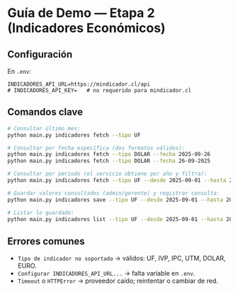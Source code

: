 # Guía de Demo — Etapa 2 (Indicadores Económicos)

## Configuración
En `.env`:
```
INDICADORES_API_URL=https://mindicador.cl/api
# INDICADORES_API_KEY=   # no requerido para mindicador.cl
```

## Comandos clave
```bash
# Consultar último mes:
python main.py indicadores fetch --tipo UF

# Consultar por fecha específica (dos formatos válidos):
python main.py indicadores fetch --tipo DOLAR --fecha 2025-09-26
python main.py indicadores fetch --tipo DOLAR --fecha 26-09-2025

# Consultar por periodo (el servicio obtiene por año y filtra):
python main.py indicadores fetch --tipo UF --desde 2025-09-01 --hasta 2025-09-10

# Guardar valores consultados (admin/gerente) y registrar consulta:
python main.py indicadores save --tipo UF --desde 2025-09-01 --hasta 2025-09-10

# Listar lo guardado:
python main.py indicadores list --tipo UF --desde 2025-09-01 --hasta 2025-09-30
```

## Errores comunes
- `Tipo de indicador no soportado` → válidos: UF, IVP, IPC, UTM, DOLAR, EURO.
- `Configurar INDICADORES_API_URL...` → falta variable en `.env`.
- `Timeout` o `HTTPError` → proveedor caído; reintentar o cambiar de red.
